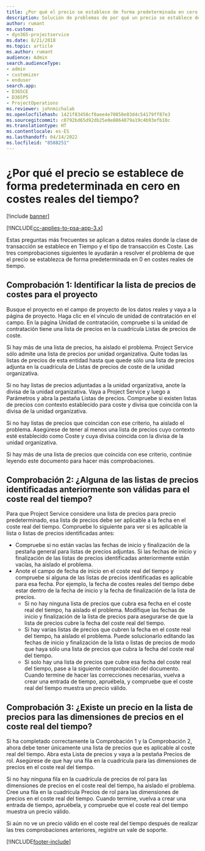 ```yaml
---
title: ¿Por qué el precio se establece de forma predeterminada en cero en costes reales del tiempo?
description: Solución de problemas de por qué un precio se establece de forma predeterminada en cero en costes reales del tiempo.
author: rumant
ms.custom:
- dyn365-projectservice
ms.date: 8/21/2018
ms.topic: article
ms.author: rumant
audience: Admin
search.audienceType:
- admin
- customizer
- enduser
search.app:
- D365CE
- D365PS
- ProjectOperations
ms.reviewer: johnmichalak
ms.openlocfilehash: 1421f83458cf0aee4e70858e83d4c54179ff87e3
ms.sourcegitcommit: c0792bd65d92db25e0e8864879a19c4b93efb10c
ms.translationtype: HT
ms.contentlocale: es-ES
ms.lasthandoff: 04/14/2022
ms.locfileid: "8588251"
---
```

# <a name="why-is-the-price-defaulting-to-zero-on-time-cost-actuals"></a>¿Por qué el precio se establece de forma predeterminada en cero en costes reales del tiempo?

[!include [banner](../includes/psa-now-project-operations.md)]

[!INCLUDE[cc-applies-to-psa-app-3.x](../includes/cc-applies-to-psa-app-3x.md)]

Estas preguntas más frecuentes se aplican a datos reales donde la clase de transacción se establece en Tiempo y el tipo de transacción es Coste. Las tres comprobaciones siguientes le ayudarán a resolver el problema de que el precio se establezca de forma predeterminada en 0 en costes reales de tiempo.
 
## <a name="check-1-identify-the-cost-price-list-for-the-project"></a>Comprobación 1: Identificar la lista de precios de costes para el proyecto

Busque el proyecto en el campo de proyecto de los datos reales y vaya a la página de proyecto. Haga clic en el vínculo de unidad de contratación en el campo. En la página Unidad de contratación, compruebe si la unidad de contratación tiene una lista de precios en la cuadrícula Listas de precios de coste.

Si hay más de una lista de precios, ha aislado el problema. Project Service sólo admite una lista de precios por unidad organizativa. Quite todas las listas de precios de esta entidad hasta que quede sólo una lista de precios adjunta en la cuadrícula de Listas de precios de coste de la unidad organizativa.

Si no hay listas de precios adjuntadas a la unidad organizativa, anote la divisa de la unidad organizativa. Vaya a Project Service y luego a Parámetros y abra la pestaña Listas de precios. Compruebe si existen listas de precios con contexto establecido para coste y divisa que coincida con la divisa de la unidad organizativa.
 
Si no hay listas de precios que coincidan con ese criterio, ha aislado el problema. Asegúrese de tener al menos una lista de precios cuyo contexto esté establecido como Coste y cuya divisa coincida con la divisa de la unidad organizativa.

Si hay más de una lista de precios que coincida con ese criterio, continúe leyendo este documento para hacer más comprobaciones.

## <a name="check-2-are-any-of-the-price-lists-identified-above-valid-for-the-specific-date-of-the-time-cost-actual"></a>Comprobación 2: ¿Alguna de las listas de precios identificadas anteriormente son válidas para el coste real del tiempo?

Para que Project Service considere una lista de precios para precio predeterminado, esa lista de precios debe ser aplicable a la fecha en el coste real del tiempo. Compruebe lo siguiente para ver si es aplicable la lista o listas de precios identificadas antes:

- Compruebe si no están vacías las fechas de inicio y finalización de la pestaña general para listas de precios adjuntas. Si las fechas de inicio y finalización de las listas de precios identificadas anteriormente están vacías, ha aislado el problema. 
- Anote el campo de fecha de inicio en el coste real del tiempo y compruebe si alguna de las listas de precios identificadas es aplicable para esa fecha. Por ejemplo, la fecha de costes reales del tiempo debe estar dentro de la fecha de inicio y la fecha de finalización de la lista de precios. 
    - Si no hay ninguna lista de precios que cubra esa fecha en el coste real del tiempo, ha aislado el problema. Modifique las fechas de inicio y finalización de la lista de precios para asegurarse de que la lista de precios cubre la fecha del coste real del tiempo. 
    - Si hay varias listas de precios que cubren la fecha en el coste real del tiempo, ha aislado el problema. Puede solucionarlo editando las fechas de inicio y finalización de la lista o listas de precios de modo que haya sólo una lista de precios que cubra la fecha del coste real del tiempo. 
    - Si solo hay una lista de precios que cubre esa fecha del coste real del tiempo, pase a la siguiente comprobación del documento.
Cuando termine de hacer las correcciones necesarias, vuelva a crear una entrada de tiempo, apruébela, y compruebe que el coste real del tiempo muestra un precio válido.

## <a name="check-3-is-there-a-price-in-the-price-list-for-the-pricing-dimensions-on-the-time-cost-actual"></a>Comprobación 3: ¿Existe un precio en la lista de precios para las dimensiones de precios en el coste real del tiempo?

Si ha completado correctamente la Comprobación 1 y la Comprobación 2, ahora debe tener únicamente una lista de precios que es aplicable al coste real del tiempo. Abra esta Lista de precios y vaya a la pestaña Precios de rol. Asegúrese de que hay una fila en la cuadrícula para las dimensiones de precios en el coste real del tiempo.

Si no hay ninguna fila en la cuadrícula de precios de rol para las dimensiones de precios en el coste real del tiempo, ha aislado el problema. Cree una fila en la cuadrícula Precios de rol para las dimensiones de precios en el coste real del tiempo. Cuando termine, vuelva a crear una entrada de tiempo, apruébela, y compruebe que el coste real del tiempo muestra un precio válido.
 
Si aún no ve un precio válido en el coste real del tiempo después de realizar las tres comprobaciones anteriores, registre un vale de soporte.





[!INCLUDE[footer-include](../includes/footer-banner.md)]
